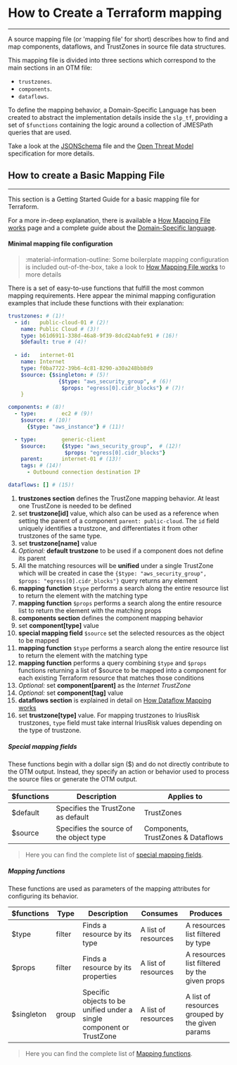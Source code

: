 # How to Create a Terraform mapping

---

A source mapping file (or 'mapping file' for short) describes how to find and map components, dataflows, and TrustZones in
source file data structures.

This mapping file is divided into three sections which correspond to the main sections in an OTM file:

* `trustzones`.
* `components`.
* `dataflows`.

To define the mapping behavior, a Domain-Specific Language has been created to abstract the implementation details 
inside the `slp_tf`, providing a set of `$functions` containing the logic around a collection of JMESPath queries that 
are used.

Take a look at the
<a href="https://github.com/iriusrisk/startleft/blob/main/startleft/resources/schemas/iac_mapping_schema.json" target="_blank">JSONSchema</a>
file and the
<a href="https://github.com/iriusrisk/OpenThreatModel" target="_blank">Open Threat Model</a> specification
for more details.

## How to create a Basic Mapping File

---
This section is a Getting Started Guide for a basic mapping file for Terraform.

For a more in-deep explanation, there is available a [How Mapping File works](Terraform-how-mapping-file-works.md) page
and a complete guide about the [Domain-Specific language](Terraform-domain-specific-language.md).

#### Minimal mapping file configuration
> :material-information-outline: Some boilerplate mapping configuration is included out-of-the-box,
> take a look to [How Mapping File works](Terraform-how-mapping-file-works.md) to more details

There is a set of easy-to-use functions that fulfill the most common mapping requirements. Here appear the minimal 
mapping configuration examples that include these functions with their explanation:


```yaml
trustzones: # (1)!
  - id:   public-cloud-01 # (2)!
    name: Public Cloud # (3)!
    type: b61d6911-338d-46a8-9f39-8dcd24abfe91 # (16)!
    $default: true # (4)!
    
  - id:   internet-01
    name: Internet
    type: f0ba7722-39b6-4c81-8290-a30a248bb8d9
    $source: {$singleton: # (5)!
                {$type: "aws_security_group", # (6)!
                 $props: "egress[0].cidr_blocks"} # (7)!
    }

components: # (8)!
  - type:        ec2 # (9)!
    $source: # (10)! 
      {$type: "aws_instance"} # (11)! 

  - type:        generic-client
    $source:     {$type: "aws_security_group",  # (12)!
                  $props: "egress[0].cidr_blocks"} 
    parent:      internet-01 # (13)!
    tags: # (14)!
      - Outbound connection destination IP

dataflows: [] # (15)!
```

1. **trustzones section** defines the TrustZone mapping behavior. At least one TrustZone is needed to be defined
2. set **trustzone[id]** value, which also can be used as a reference when setting the parent of a component `parent: public-cloud`. The `id` field uniquely identifies a trustzone, and differentiates it from other trustzones of the same type.
3. set **trustzone[name]** value
4. *Optional:* **default trustzone** to be used if a component does not define its parent
5. All the matching resources will be **unified** under a single TrustZone which will be created in case the `{$type: "aws_security_group", $props: "egress[0].cidr_blocks"}` query returns any element
6. **mapping function** `$type` performs a search along the entire resource list to return the element with the matching type
7. **mapping function** `$props` performs a search along the entire resource list to return the element with the matching props
8. **components section** defines the component mapping behavior
9. set **component[type]** value
10. **special mapping field** `$source` set the selected resources as the object to be mapped
11. **mapping function** `$type` performs a search along the entire resource list to return the element with the matching type
12. **mapping function** performs a query combining `$type` and `$props` functions returning a list of $source to be mapped into a component for each existing Terraform resource that matches those conditions
13. *Optional:* set **component[parent]** as the *Internet TrustZone*
14. *Optional:* set **component[tag]** value
15. **dataflows section** is explained in detail on [How Dataflow Mapping works](Terraform-how-dataflow-mapping-works.md)
16. set **trustzone[type]** value. For mapping trustzones to IriusRisk trustzones, `type` field must take internal IriusRisk values depending on the type of trustzone.

##### Special mapping fields
These functions begin with a dollar sign ($) and do not directly contribute to the OTM output. 
Instead, they specify an action or behavior used to process the source files or generate the OTM output.

| $functions | Description                             | Applies to                         |
|------------|-----------------------------------------|------------------------------------|
| $default   | Specifies the TrustZone as default      | TrustZones                         |
| $source    | Specifies the source of the object type | Components, TrustZones & Dataflows |

> Here you can find the complete list of [special mapping fields](Terraform-domain-specific-language.md). 

##### Mapping functions
These functions are used as parameters of the mapping attributes for configuring its behavior. 

| $functions | Type   | Description                                                          | Consumes            | Produces                                        |
|------------|--------|----------------------------------------------------------------------|---------------------|-------------------------------------------------|
| $type      | filter | Finds a resource by its type                                         | A list of resources | A resources list filtered by type               |
| $props     | filter | Finds a resource by its properties                                   | A list of resources | A resources list filtered by the given props    |
| $singleton | group  | Specific objects to be unified under a single component or TrustZone | A list of resources | A list of resources grouped by the given params |

> Here you can find the complete list of [Mapping functions](Terraform-domain-specific-language.md).


